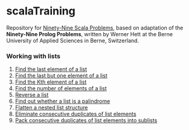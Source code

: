 # scalaTraining
Repository for [Ninety-Nine Scala Problems](#http://aperiodic.net/phil/scala/s-99/), based on adaptation of the **Ninety-Nine Prolog 
Problems**, written by Werner Hett at the Berne University of Applied Sciences in Berne, Switzerland.

### Working with lists
1. [Find the last element of a list](#)
2. [Find the last but one element of a list](#)
3. [Find the Kth element of a list](#)
4. [Find the number of elements of a list](#)
5. [Reverse a list](#)
6. [Find out whether a list is a palindrome](#)
7. [Flatten a nested list structure](#)
8. [Eliminate consecutive duplicates of list elements](#)
9. [Pack consecutive duplicates of list elements into sublists](#)

